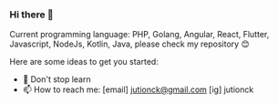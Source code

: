 ### Hi there 👋

Current programming language: PHP, Golang, Angular, React, Flutter, Javascript, NodeJs, Kotlin, Java, please check my repository 😊 

Here are some ideas to get you started:

- 🌱 Don't stop learn
- 📫 How to reach me: [email] jutionck@gmail.com [ig] jutionck
